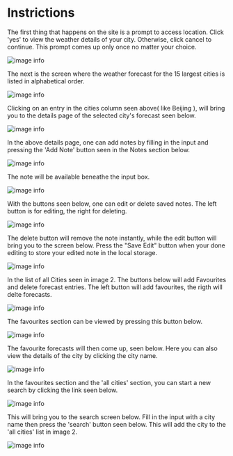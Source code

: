 # Instrictions

The first thing that happens on the site is a prompt to access location. Click 'yes' to view the weather details of your city. Otherwise, click cancel to continue. This prompt comes up only once no matter your choice. 

![image info](./src/assets/readme/Capture1.png)

The next is the screen where the weather forecast for the 15 largest cities is listed in alphabetical order.

![image info](./src/assets/readme/Capture2.PNG)

Clicking on an entry in the cities column seen above( like Beijing ), will bring you to the details page of the selected city's forecast seen below.

![image info](./src/assets/readme/Capture6.PNG)

In the above details page, one can add notes by filling in the input and pressing the 'Add Note' button seen in the Notes section below.

![image info](./src/assets/readme/Capture7.PNG)

The note will be available beneathe the input box.

![image info](./src/assets/readme/Capture7.PNG)

With the buttons seen below, one can edit or delete saved notes. The left button is for editing, the right for deleting.

![image info](./src/assets/readme/Capture11.PNG)

The delete button will remove the note instantly, while the edit button will bring you to the screen below. Press the "Save Edit" button when your done editing to store your edited note in the local storage. 

![image info](./src/assets/readme/Capture12.PNG)

In the list of all Cities seen in image 2. The buttons below will add Favourites and delete forecast entries. The left button will add favourites, the rigth will delte forecasts.

![image info](./src/assets/readme/Capture5.PNG)

The favourites section can be viewed by pressing this button below.

![image info](./src/assets/readme/Capture3.png)

The favourite forecasts will then come up, seen below. Here you can also view the details of the city by clicking the city name.

![image info](./src/assets/readme/Capture4.PNG)

In the favourites section and the 'all cities' section, you can start a new search by clicking the link seen below.

![image info](./src/assets/readme/Capture9.PNG)

This will bring you to the search screen below. Fill in the input with a city name then press the 'search' button seen below. This will add the city to the 'all cities' list in image 2.

![image info](./src/assets/readme/Capture10.PNG)




